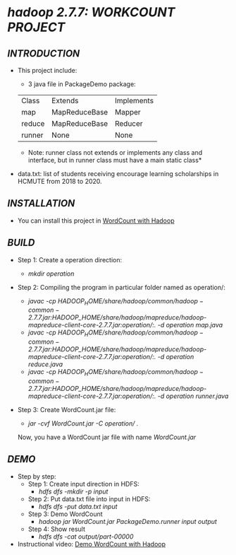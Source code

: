 # ***hadoop 2.7.7: WORKCOUNT PROJECT***

## ***INTRODUCTION***
* This project include:
    * 3 java file in PackageDemo package:
    <table>

    <tr>
        <td>Class</td>
        <td>Extends</td>
        <td>Implements</td>
    </tr>
    <tr>
        <td>map</td>
        <td>MapReduceBase</td>
        <td>Mapper</td>
    </tr>
    <tr>
        <td>reduce</td>
        <td>MapReduceBase</td>
        <td>Reducer</td>
    </tr>
    <tr>
        <td>runner</td>
        <td>None</td>
        <td>None</td>
    </tr>
   </table>
   
    * Note: runner class not extends or implements any class and interface, but in runner class must have a main static class*
  
 * data.txt: list of students receiving encourage learning scholarships in HCMUTE from 2018 to 2020.


## ***INSTALLATION***

* You can install this project in [WordCount with Hadoop](https://github.com/ThadaPhan/WordCount-with-Hadoop.git)

## ***BUILD***

* Step 1: Create a operation direction:
  * *mkdir operation*
* Step 2: Compiling the program in particular folder named as operation/:
  * *javac -cp $HADOOP_HOME/share/hadoop/common/hadoop-common-2.7.7.jar:$HADOOP_HOME/share/hadoop/mapreduce/hadoop-mapreduce-client-core-2.7.7.jar:operation/:. -d operation map.java*
  * *javac -cp $HADOOP_HOME/share/hadoop/common/hadoop-common-2.7.7.jar:$HADOOP_HOME/share/hadoop/mapreduce/hadoop-mapreduce-client-core-2.7.7.jar:operation/:. -d operation reduce.java*
  * *javac -cp $HADOOP_HOME/share/hadoop/common/hadoop-common-2.7.7.jar:$HADOOP_HOME/share/hadoop/mapreduce/hadoop-mapreduce-client-core-2.7.7.jar:operation/:. -d operation runner.java*
* Step 3: Create WordCount.jar file:
  * *jar -cvf WordCount.jar -C operation/ .*

  Now, you have a WordCount jar file with name *WordCount.jar*

## ***DEMO***

* Step by step:
  * Step 1: Create input direction in HDFS:
    * *hdfs dfs -mkdir -p input*
  * Step 2: Put data.txt file into input in HDFS:
    * *hdfs dfs -put data.txt input*
  * Step 3: Demo WordCount
    * *hadoop jar WordCount.jar PackageDemo.runner input output*
  * Step 4: Show result
    * *hdfs dfs -cat output/part-00000*
* Instructional video: [Demo WordCount with Hadoop](youtu.be/dN8gNwBmy34)


